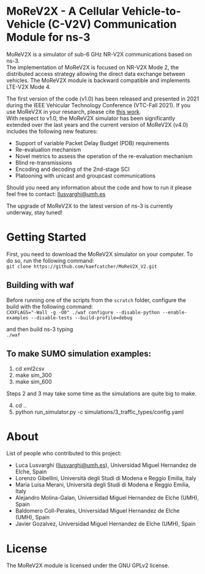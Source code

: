 # MoReV2X - A Cellular Vehicle-to-Vehicle (C-V2V) Communication Module for ns-3
MoReV2X is a simulator of sub-6 GHz NR-V2X communications based on ns-3.  
The implementation of MoReV2X is focused on NR-V2X Mode 2, the distributed access strategy allowing the direct data exchange between vehicles.
The MoReV2X module is backward compatible and implements LTE-V2X Mode 4.  

The first version of the code (v1.0) has been released and presented in 2021 during the IEEE Vehicular Technology Conference (VTC-Fall 2021). If you use MoReV2X in your research, please cite [this work](https://ieeexplore.ieee.org/document/9625478).  
With respect to v1.0, the MoReV2X simulator has been significantly extended over the last years and the current version of MoReV2X (v4.0) includes the following new features:
* Support of variable Packet Delay Budget (PDB) requirements
* Re-evaluation mechanism
* Novel metrics to assess the operation of the re-evaluation mechanism
* Blind re-transmissions 
* Encoding and decoding of the 2nd-stage SCI
* Platooning with unicast and groupcast communications

Should you need any information about the code and how to run it please feel free to contact: llusvarghi@umh.es  

The upgrade of MoReV2X to the latest version of ns-3 is currently underway, stay tuned!

# Getting Started
First, you need to download the MoReV2X simulator on your computer. To do so, run the following command:   
`git clone https://github.com/kaefcatcher/MoReV2X_V2.git `

## Building with waf
Before running one of the scripts from the `scratch` folder, configure the build with the following command:   
`CXXFLAGS="-Wall -g -O0" ./waf configure --disable-python --enable-examples --disable-tests --build-profile=debug`

and then build ns-3 typing   
`./waf`

## To make SUMO simulation examples:

1) cd xml2csv
2) make sim_300
3) make sim_600

Steps 2 and 3 may take some time as the simulations are quite big to make.

4) cd ..
5) python run_simulator.py -c simulations/3_traffic_types/config.yaml

# About
List of people who contributed to this project: 
* Luca Lusvarghi (llusvarghi@umh.es), Universidad Miguel Hernandez de Elche, Spain
* Lorenzo Gibellini, Università degli Studi di Modena e Reggio Emilia, Italy
* Maria Luisa Merani, Università degli Studi di Modena e Reggio Emilia, Italy
* Alejandro Molina-Galan, Universidad Miguel Hernandez de Elche (UMH), Spain
* Baldomero Coll-Perales, Universidad Miguel Hernandez de Elche (UMH), Spain
* Javier Gozalvez, Universidad Miguel Hernandez de Elche (UMH), Spain

# License
The MoReV2X module is licensed under the GNU GPLv2 license.
